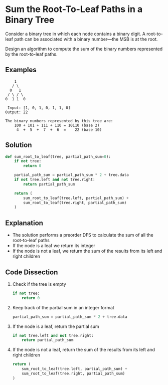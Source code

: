# Sum the Root-To-Leaf Paths in a Binary Tree
Consider a binary tree in which each node contains a binary digit. A root-to-leaf path can be associated with a binary number&mdash;the MSB is at the root.

Design an algorithm to compute the sum of the binary numbers represented by the root-to-leaf paths.

## Examples
```
    1
   / \
  0   1
 / \ / \
0  1 1  0

 Input: [1, 0, 1, 0, 1, 1, 0]
Output: 22

The binary numbers represented by this tree are:
    100 + 101 + 111 + 110 = 10110 (base 2)
     4  +  5  +  7  +  6  =    22 (base 10)
```

## Solution
```python
def sum_root_to_leaf(tree, partial_path_sum=0):
    if not tree:
        return 0

    partial_path_sum = partial_path_sum * 2 + tree.data
    if not tree.left and not tree.right:
        return partial_path_sum

    return (
        sum_root_to_leaf(tree.left, partial_path_sum) +
        sum_root_to_leaf(tree.right, partial_path_sum)
    )
```

## Explanation
* The solution performs a preorder DFS to calculate the sum of all the root-to-leaf paths
* If the node is a leaf we return its integer
* If the node is not a leaf, we return the sum of the results from its left and right children

## Code Dissection
1. Check if the tree is empty
    ```python
    if not tree:
        return 0
    ```
2. Keep track of the partial sum in an integer format
    ```python
    partial_path_sum = partial_path_sum * 2 + tree.data
    ```
3. If the node is a leaf, return the partial sum
    ```python
    if not tree.left and not tree.right:
        return partial_path_sum
    ```
4. If the node is not a leaf, return the sum of the results from its left and right children
    ```python
    return (
        sum_root_to_leaf(tree.left, partial_path_sum) +
        sum_root_to_leaf(tree.right, partial_path_sum)
    )
    ```